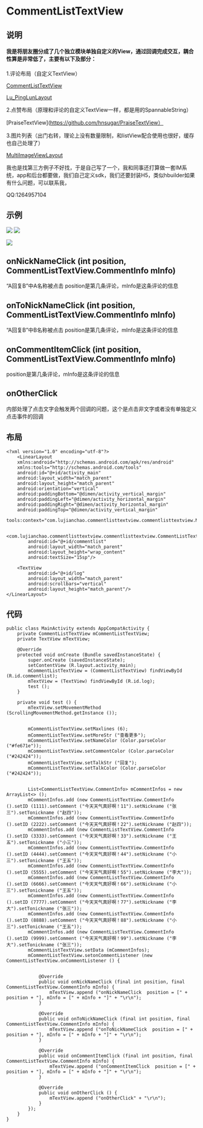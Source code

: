 # CommentListTextView #
 

## 说明

#### 我是将朋友圈分成了几个独立模块单独自定义的View，通过回调完成交互，耦合性算是非常低了，主要有以下及部分： 

1.评论布局（自定义TextView）

[CommentListTextView](https://github.com/hnsugar/CommentListTextView/)

[Lu_PingLunLayout](https://github.com/hnsugar/lu_pinglunlayout/)

2.点赞布局（原理和评论的自定义TextView一样，都是用的SpannableString）

[PraiseTextView](https://github.com/hnsugar/PraiseTextView）


3.图片列表（出门右转，理论上没有数量限制，和listView配合使用也很好，缓存也自己处理了）

[MultiImageViewLayout](https://github.com/hnsugar/MultiImageViewLayout/)

我也是找第三方例子不好找，于是自己写了一个，我和同事还打算做一套IM系统，app和后台都要做，我们自己定义sdk，我们还要封装H5，类似hbuilder如果有什么问题，可以联系我，

QQ:1264957104

## 示例 ##
![](https://github.com/hnsugar/CommentListTextView/blob/master/pic1.jpg)
![](https://github.com/hnsugar/CommentListTextView/blob/master/pic2.gif)

![](http://i.imgur.com/BDFkB82.png)

 

## onNickNameClick (int position, CommentListTextView.CommentInfo mInfo)  ##
“A回复B”中A名称被点击
position是第几条评论，mInfo是这条评论的信息

## onToNickNameClick (int position, CommentListTextView.CommentInfo mInfo) ##
“A回复B”中B名称被点击
position是第几条评论，mInfo是这条评论的信息

## onCommentItemClick (int position, CommentListTextView.CommentInfo mInfo)  ##
position是第几条评论，mInfo是这条评论的信息

## onOtherClick ##
内部处理了点击文字会触发两个回调的问题，这个是点击非文字或者没有单独定义点击事件的回调

 




## 布局 ##
 
	<?xml version="1.0" encoding="utf-8"?>
		<LinearLayout
		xmlns:android="http://schemas.android.com/apk/res/android"
		xmlns:tools="http://schemas.android.com/tools"
		android:id="@+id/activity_main"
		android:layout_width="match_parent"
		android:layout_height="match_parent"
		android:orientation="vertical"
		android:paddingBottom="@dimen/activity_vertical_margin"
		android:paddingLeft="@dimen/activity_horizontal_margin"
		android:paddingRight="@dimen/activity_horizontal_margin"
		android:paddingTop="@dimen/activity_vertical_margin"
		tools:context="com.lujianchao.commentlisttextview.commentlisttextview.MainActivity">

		<com.lujianchao.commentlisttextview.commentlisttextview.CommentListTextView
			android:id="@+id/commentlist"
			android:layout_width="match_parent"
			android:layout_height="wrap_content"
			android:textSize="15sp"/>

		<TextView
			android:id="@+id/log"
			android:layout_width="match_parent"
			android:scrollbars="vertical"
			android:layout_height="match_parent"/>
	</LinearLayout>




## 代码 ##
    
	public class MainActivity extends AppCompatActivity {
		private CommentListTextView mCommentListTextView;
		private TextView mTextView;

		@Override
		protected void onCreate (Bundle savedInstanceState) {
			super.onCreate (savedInstanceState);
			setContentView (R.layout.activity_main);
			mCommentListTextView = (CommentListTextView) findViewById (R.id.commentlist);
			mTextView = (TextView) findViewById (R.id.log);
			test ();
		}

		private void test () {
			mTextView.setMovementMethod (ScrollingMovementMethod.getInstance ());


			mCommentListTextView.setMaxlines (6);
			mCommentListTextView.setMoreStr ("查看更多");
			mCommentListTextView.setNameColor (Color.parseColor ("#fe671e"));
			mCommentListTextView.setCommentColor (Color.parseColor ("#242424"));
			mCommentListTextView.setTalkStr ("回复");
			mCommentListTextView.setTalkColor (Color.parseColor ("#242424"));


			List<CommentListTextView.CommentInfo> mCommentInfos = new ArrayList<> ();
			mCommentInfos.add (new CommentListTextView.CommentInfo ().setID (1111).setComment ("今天天气真好啊！11").setNickname ("张三").setTonickname ("赵四"));
			mCommentInfos.add (new CommentListTextView.CommentInfo ().setID (2222).setComment ("今天天气真好啊！22").setNickname ("赵四"));
			mCommentInfos.add (new CommentListTextView.CommentInfo ().setID (3333).setComment ("今天天气真好啊！33").setNickname ("王五").setTonickname ("小三"));
			mCommentInfos.add (new CommentListTextView.CommentInfo ().setID (4444).setComment ("今天天气真好啊！44").setNickname ("小三").setTonickname ("王五"));
			mCommentInfos.add (new CommentListTextView.CommentInfo ().setID (5555).setComment ("今天天气真好啊！55").setNickname ("李大"));
			mCommentInfos.add (new CommentListTextView.CommentInfo ().setID (6666).setComment ("今天天气真好啊！66").setNickname ("小三").setTonickname ("王五"));
			mCommentInfos.add (new CommentListTextView.CommentInfo ().setID (7777).setComment ("今天天气真好啊！77").setNickname ("李大").setTonickname ("张三"));
			mCommentInfos.add (new CommentListTextView.CommentInfo ().setID (8888).setComment ("今天天气真好啊！88").setNickname ("小三").setTonickname ("王五"));
			mCommentInfos.add (new CommentListTextView.CommentInfo ().setID (9999).setComment ("今天天气真好啊！99").setNickname ("李大").setTonickname ("张三"));
			mCommentListTextView.setData (mCommentInfos);
			mCommentListTextView.setonCommentListener (new CommentListTextView.onCommentListener () {


				@Override
				public void onNickNameClick (final int position, final CommentListTextView.CommentInfo mInfo) {
					mTextView.append ("onNickNameClick  position = [" + position + "], mInfo = [" + mInfo + "]" + "\r\n");
				}

				@Override
				public void onToNickNameClick (final int position, final CommentListTextView.CommentInfo mInfo) {
					mTextView.append ("onToNickNameClick  position = [" + position + "], mInfo = [" + mInfo + "]" + "\r\n");
				}

				@Override
				public void onCommentItemClick (final int position, final CommentListTextView.CommentInfo mInfo) {
					mTextView.append ("onCommentItemClick  position = [" + position + "], mInfo = [" + mInfo + "]" + "\r\n");
				}

				@Override
				public void onOtherClick () {
					mTextView.append ("onOtherClick" + "\r\n");
				}
			});
		}
	}
